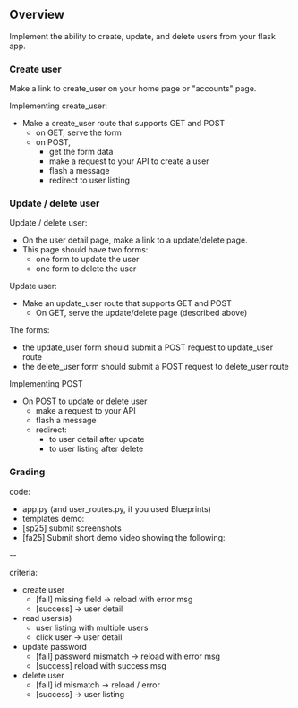 ## Overview

Implement the ability to create, update, and delete users from your flask app.

### Create user 

Make a link to create_user on your home page or "accounts" page.

Implementing create_user:
* Make a create_user route that supports GET and POST
  * on GET, serve the form
  * on POST, 
    * get the form data 
    * make a request to your API to create a user
    * flash a message
    * redirect to user listing

### Update / delete user

Update / delete user:
* On the user detail page, make a link to a update/delete page.
* This page should have two forms:
  * one form to update the user
  * one form to delete the user

Update user:
* Make an update_user route that supports GET and POST
  * On GET, serve the update/delete page (described above)

The forms:
* the update_user form should submit a POST request to update_user route
* the delete_user form should submit a POST request to delete_user route

Implementing POST
* On POST to update or delete user
  * make a request to your API
  * flash a message
  * redirect:
    - to user detail after update
    - to user listing after delete

### Grading

code:
* app.py (and user_routes.py, if you used Blueprints)
* templates
demo:
* [sp25] submit screenshots
* [fa25] Submit short demo video showing the following:

--

criteria:
* create user
    * [fail] missing field -> reload with error msg
    * [success] -> user detail
* read users(s)
    * user listing with multiple users
    * click user -> user detail
* update password
    * [fail] password mismatch -> reload with error msg
    * [success] reload with success msg
* delete user
    * [fail] id mismatch -> reload / error
    * [success] -> user listing 
